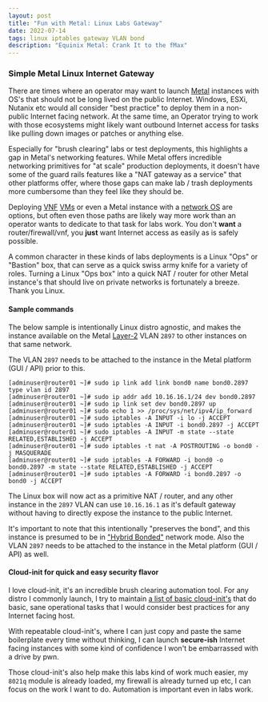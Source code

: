 ```yaml
---
layout: post
title: "Fun with Metal: Linux Labs Gateway"
date: 2022-07-14
tags: linux iptables gateway VLAN bond
description: "Equinix Metal: Crank It to the fMax"
---
```


### Simple Metal Linux Internet Gateway

There are times where an operator may want to launch [Metal](https://metal.equinix.com/) instances with OS's that should not be long lived on the public Internet. Windows, ESXi, Nutanix etc would all consider "best practice" to deploy them in a non-public Internet facing network. At the same time, an Operator trying to work with those ecosystems might likely want outbound Internet access for tasks like pulling down images or patches or anything else. 

Especially for "brush clearing" labs or test deployments, this highlights a gap in Metal's networking features. While Metal offers incredible networking primitives for "at scale" production deployments, it doesn't have some of the guard rails features like a "NAT gateway as a service" that other platforms offer, where those gaps can make lab / trash deployments more cumbersome than they feel like they should be. 

Deploying [VNF](https://github.com/equinix-labs/terraform-equinix-metal-kvm-edge) [VMs](https://github.com/dlotterman/metal_code_snippets/tree/main/virtual_appliance_host/no_code_with_guardrails) or even a Metal instance with a [network OS](https://github.com/equinix-labs/terraform-metal-vyos-router) are options, but often even those paths are likely way more work than an operator wants to dedicate to that task for labs work. You don't **want** a router/firewall/vnf, you **just** want Internet access as easily as is safely possible.

A common character in these kinds of labs deployments is a Linux "Ops" or "Bastion" box, that can serve as a quick swiss army knife for a variety of roles. Turning a Linux "Ops box" into a quick NAT / router for other Metal instance's that should live on private networks is fortunately a breeze. Thank you Linux.

#### Sample commands

The below sample is intentionally Linux distro agnostic, and makes the instance available on the Metal [Layer-2](https://metal.equinix.com/developers/docs/layer2-networking/overview/) VLAN `2897` to other instances on that same network.

The VLAN `2897` needs to be attached to the instance in the Metal platform (GUI / API) prior to this.

```
[adminuser@router01 ~]# sudo ip link add link bond0 name bond0.2897 type vlan id 2897
[adminuser@router01 ~]# sudo ip addr add 10.16.16.1/24 dev bond0.2897
[adminuser@router01 ~]# sudo ip link set dev bond0.2897 up
[adminuser@router01 ~]# sudo echo 1 >> /proc/sys/net/ipv4/ip_forward
[adminuser@router01 ~]# sudo iptables -A INPUT -i lo -j ACCEPT
[adminuser@router01 ~]# sudo iptables -A INPUT -i bond0.2897 -j ACCEPT
[adminuser@router01 ~]# sudo iptables -A INPUT -m state --state RELATED,ESTABLISHED -j ACCEPT
[adminuser@router01 ~]# sudo iptables -t nat -A POSTROUTING -o bond0 -j MASQUERADE
[adminuser@router01 ~]# sudo iptables -A FORWARD -i bond0 -o bond0.2897 -m state --state RELATED,ESTABLISHED -j ACCEPT
[adminuser@router01 ~]# sudo iptables -A FORWARD -i bond0.2897 -o bond0 -j ACCEPT
```

The Linux box will now act as a primitive NAT / router, and any other instance in the `2897` VLAN can use `10.16.16.1` as it's default gateway without having to directly expose the instance to the public Internet.

It's important to note that this intentionally "preserves the bond", and this instance is presumed to be in ["Hybrid Bonded"](https://metal.equinix.com/developers/docs/layer2-networking/hybrid-bonded-mode/) network mode. Also the VLAN `2897` needs to be attached to the instance in the Metal platform (GUI / API) as well.

#### Cloud-init for quick and easy security flavor

I love cloud-init, it's an incredible brush clearing automation tool. For any distro I commonly launch, I try to maintain [a list of basic cloud-init's](https://github.com/dlotterman/metal_code_snippets/tree/main/boiler_plate_cloud_inits) that do basic, sane operational tasks that I would consider best practices for any Internet facing host. 

With repeatable cloud-init's, where I can just copy and paste the same boilerplate every time without thinking, I can launch **secure-ish** Internet facing instances with some kind of confidence I won't be embarrassed with a drive by pwn. 

Those cloud-init's also help make this labs kind of work much easier, my `8021q` module is already loaded, my firewall is already turned up etc, I can focus on the work I want to do. Automation is important even in labs work.